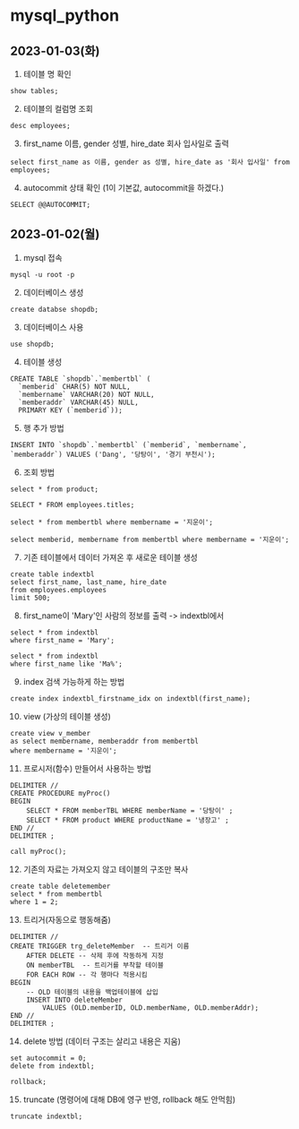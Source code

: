 # mysql_python
## 2023-01-03(화)
1. 테이블 명 확인
```
show tables;
```
2. 테이블의 컬럼명 조회
```
desc employees;
```
3. first_name 이름, gender 성별, hire_date 회사 입사일로 출력
```
select first_name as 이름, gender as 성별, hire_date as '회사 입사일' from employees;
```

4. autocommit 상태 확인 (1이 기본값, autocommit을 하겠다.)
```
SELECT @@AUTOCOMMIT;
```

## 2023-01-02(월)
1. mysql 접속
```
mysql -u root -p
```
2. 데이터베이스 생성
```
create databse shopdb;
```
3. 데이터베이스 사용
```
use shopdb;
```
4. 테이블 생성
```
CREATE TABLE `shopdb`.`membertbl` (
  `memberid` CHAR(5) NOT NULL,
  `membername` VARCHAR(20) NOT NULL,
  `memberaddr` VARCHAR(45) NULL,
  PRIMARY KEY (`memberid`));
  ```

5. 행 추가 방법
```
INSERT INTO `shopdb`.`membertbl` (`memberid`, `membername`, `memberaddr`) VALUES ('Dang', '당탕이', '경기 부천시');
```

6. 조회 방법
```
select * from product;
```

```
SELECT * FROM employees.titles;
```

```
select * from membertbl where membername = '지운이';
```

```
select memberid, membername from membertbl where membername = '지운이';
```

7. 기존 테이블에서 데이터 가져온 후 새로운 테이블 생성
```
create table indextbl
select first_name, last_name, hire_date
from employees.employees
limit 500;
```

8. first_name이 'Mary'인 사람의 정보를 출력 -> indextbl에서
```
select * from indextbl
where first_name = 'Mary';
```

```
select * from indextbl
where first_name like 'Ma%';
```

9. index 검색 가능하게 하는 방법
```
create index indextbl_firstname_idx on indextbl(first_name);
```

10. view (가상의 테이블 생성)
```
create view v_member
as select membername, memberaddr from membertbl
where membername = '지운이';
```

11. 프로시저(함수) 만들어서 사용하는 방법
```
DELIMITER //
CREATE PROCEDURE myProc()
BEGIN
    SELECT * FROM memberTBL WHERE memberName = '당탕이' ;
    SELECT * FROM product WHERE productName = '냉장고' ;
END // 
DELIMITER ;
```
```
call myProc();
```

12. 기존의 자료는 가져오지 않고 테이블의 구조만 복사
```
create table deletemember
select * from membertbl
where 1 = 2;
```

13. 트리거(자동으로 행동해줌)
```
DELIMITER //
CREATE TRIGGER trg_deleteMember  -- 트리거 이름
    AFTER DELETE -- 삭제 후에 작동하게 지정
    ON memberTBL  -- 트리거를 부착할 테이블
    FOR EACH ROW -- 각 행마다 적용시킴
BEGIN 
    -- OLD 테이블의 내용을 백업테이블에 삽입
    INSERT INTO deleteMember
        VALUES (OLD.memberID, OLD.memberName, OLD.memberAddr); 
END //
DELIMITER ;
```

14. delete 방법 (데이터 구조는 살리고 내용은 지움)
```
set autocommit = 0;
delete from indextbl;
```

```
rollback;
```

15. truncate (명령어에 대해 DB에 영구 반영, rollback 해도 안먹힘)
```
truncate indextbl;
```